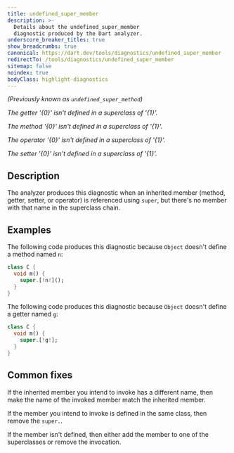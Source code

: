 ```yaml
---
title: undefined_super_member
description: >-
  Details about the undefined_super_member
  diagnostic produced by the Dart analyzer.
underscore_breaker_titles: true
show_breadcrumbs: true
canonical: https://dart.dev/tools/diagnostics/undefined_super_member
redirectTo: /tools/diagnostics/undefined_super_member
sitemap: false
noindex: true
bodyClass: highlight-diagnostics
---
```


_(Previously known as `undefined_super_method`)_

_The getter '{0}' isn't defined in a superclass of '{1}'._

_The method '{0}' isn't defined in a superclass of '{1}'._

_The operator '{0}' isn't defined in a superclass of '{1}'._

_The setter '{0}' isn't defined in a superclass of '{1}'._

## Description

The analyzer produces this diagnostic when an inherited member (method,
getter, setter, or operator) is referenced using `super`, but there's no
member with that name in the superclass chain.

## Examples

The following code produces this diagnostic because `Object` doesn't define
a method named `n`:

```dart
class C {
  void m() {
    super.[!n!]();
  }
}
```

The following code produces this diagnostic because `Object` doesn't define
a getter named `g`:

```dart
class C {
  void m() {
    super.[!g!];
  }
}
```

## Common fixes

If the inherited member you intend to invoke has a different name, then
make the name of the invoked member match the inherited member.

If the member you intend to invoke is defined in the same class, then
remove the `super.`.

If the member isn't defined, then either add the member to one of the
superclasses or remove the invocation.
